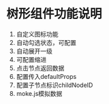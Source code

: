 # 树形组件功能说明

1. 自定义图标功能
2. 自动勾选状态，可配置
3. 自动展开一级
4. 可配置缩进
5. 点击节点返回数据
6. 配置传入defaultProps
7. 配置子节点标识childNodeID
8. moke.js模拟数据
